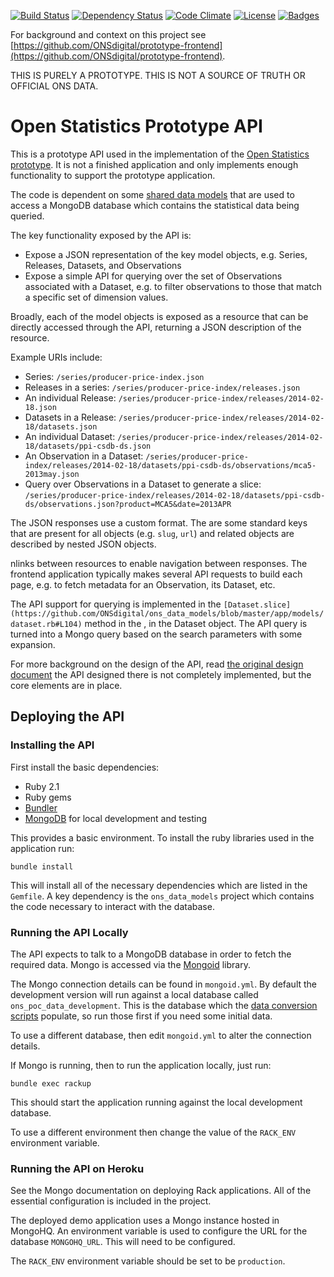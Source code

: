 [![Build Status](http://img.shields.io/travis/ONSdigital/ons-data-api.svg)](https://travis-ci.org/ONSdigital/ons-data-api)
[![Dependency Status](http://img.shields.io/gemnasium/ONSdigital/ons-data-api.svg)](https://gemnasium.com/ONSdigital/ons-data-api)
[![Code Climate](http://img.shields.io/codeclimate/github/ONSdigital/ons-data-api.svg)](https://codeclimate.com/github/ONSdigital/ons-data-api)
[![License](http://img.shields.io/:license-mit-blue.svg)](http://ONSdigital.mit-license.org)
[![Badges](http://img.shields.io/:badges-5/5-ff6799.svg)](https://github.com/pikesley/badger)

For background and context on this project see [https://github.com/ONSdigital/prototype-frontend](https://github.com/ONSdigital/prototype-frontend).

THIS IS PURELY A PROTOTYPE. THIS IS NOT A SOURCE OF TRUTH OR OFFICIAL ONS DATA.

Open Statistics Prototype API
=============================

This is a prototype API used in the implementation of the [Open Statistics prototype](https://github.com/ONSdigital/prototype-frontend). It is not a finished application and only implements enough functionality to support the prototype application.

The code is dependent on some [shared data models](https://github.com/ONSdigital/ons_data_models) that are used to access a MongoDB database which contains the statistical data being queried.

The key functionality exposed by the API is:

* Expose a JSON representation of the key model objects, e.g. Series, Releases, Datasets, and Observations
* Expose a simple API for querying over the set of Observations associated with a Dataset, e.g. to filter observations to those that match a specific set of dimension values.

Broadly, each of the model objects is exposed as a resource that can be directly accessed through the API, returning a JSON description of the resource. 

Example URIs include:

* Series: `/series/producer-price-index.json`
* Releases in a series: `/series/producer-price-index/releases.json`
* An individual Release: `/series/producer-price-index/releases/2014-02-18.json`
* Datasets in a Release: `/series/producer-price-index/releases/2014-02-18/datasets.json`
* An individual Dataset: `/series/producer-price-index/releases/2014-02-18/datasets/ppi-csdb-ds.json`
* An Observation in a Dataset: `/series/producer-price-index/releases/2014-02-18/datasets/ppi-csdb-ds/observations/mca5-2013may.json`
* Query over Observations in a Dataset to generate a slice: `/series/producer-price-index/releases/2014-02-18/datasets/ppi-csdb-ds/observations.json?product=MCA5&date=2013APR`

The JSON responses use a custom format. The are some standard keys that are present for all objects (e.g. `slug`, `url`) and related objects are described by nested JSON objects.

nlinks between resources to enable navigation between responses. The frontend application typically makes several API requests to build each page, e.g. to fetch metadata for an Observation, its Dataset, etc.

The API support for querying is implemented in the `[Dataset.slice](https://github.com/ONSdigital/ons_data_models/blob/master/app/models/dataset.rb#L104)` method in the , in the Dataset object. The API query is turned into a Mongo query based on the search parameters with some expansion.

For more background on the design of the API, read [the original design document](http://open-statistics.herokuapp.com/about/technical-architecture) the API designed there is not completely implemented, but the core elements are in place.

## Deploying the API

### Installing the API

First install the basic dependencies:

* Ruby 2.1
* Ruby gems
* [Bundler](http://bundler.io/)
* [MongoDB](https://www.mongodb.org/) for local development and testing

This provides a basic environment. To install the ruby libraries used in the application run:

```
bundle install
```

This will install all of the necessary dependencies which are listed in the `Gemfile`. A key dependency is the `ons_data_models` project which contains the code necessary to interact with the database.

### Running the API Locally

The API expects to talk to a MongoDB database in order to fetch the required data. Mongo is accessed via the [Mongoid](http://mongoid.org/en/mongoid/index.html) library.

The Mongo connection details can be found in `mongoid.yml`. By default the development version will run against a local database called `ons_poc_data_development`. This is the database which the [data conversion scripts](https://github.com/ONSdigital/ons-poc-data) populate, so run those first if you need some initial data.

To use a different database, then edit `mongoid.yml` to alter the connection details.

If Mongo is running, then to run the application locally, just run:

```
bundle exec rackup
```

This should start the application running against the local development database. 

To use a different environment then change the value of the `RACK_ENV` environment variable. 

### Running the API on Heroku

See the Mongo documentation on deploying Rack applications. All of the essential configuration is included in the project.

The deployed demo application uses a Mongo instance hosted in MongoHQ. An environment variable is used to configure the URL for the database `MONGOHQ_URL`. This will need to be configured.

The `RACK_ENV` environment variable should be set to be `production`.

